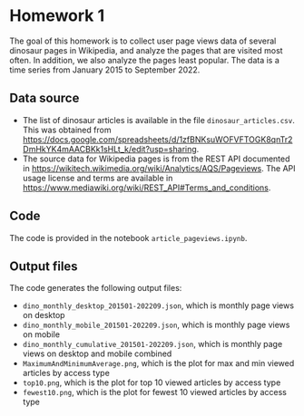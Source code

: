 # Homework 1
The goal of this homework is to collect user page views data of several dinosaur pages in Wikipedia, and analyze the pages that are visited most often. In addition, we also analyze the pages least popular. The data is a time series from January 2015 to September 2022.

## Data source
- The list of dinosaur articles is available in the file `dinosaur_articles.csv`. This was obtained from https://docs.google.com/spreadsheets/d/1zfBNKsuWOFVFTOGK8qnTr2DmHkYK4mAACBKk1sHLt_k/edit?usp=sharing.
- The source data for Wikipedia pages is from the REST API documented in https://wikitech.wikimedia.org/wiki/Analytics/AQS/Pageviews. The API usage license and terms are available in https://www.mediawiki.org/wiki/REST_API#Terms_and_conditions.

## Code
The code is provided in the notebook `article_pageviews.ipynb`.

## Output files
The code generates the following output files:
- `dino_monthly_desktop_201501-202209.json`, which is monthly page views on desktop
- `dino_monthly_mobile_201501-202209.json`, which is monthly page views on mobile
- `dino_monthly_cumulative_201501-202209.json`, which is monthly page views on desktop and mobile combined
- `MaximumAndMinimumAverage.png`, which is the plot for max and min viewed articles by access type
- `top10.png`, which is the plot for top 10 viewed articles by access type
- `fewest10.png`, which is the plot for fewest 10 viewed articles by access type
